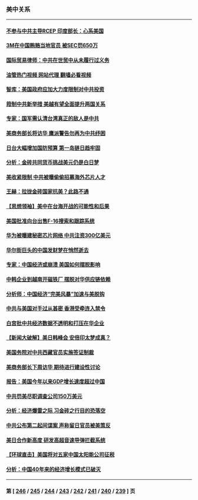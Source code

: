 ### 美中关系
---
#### [不参与中共主导RCEP 印度部长：心系美国](../../pages/nf1412576/n14061506.md?08270045) 
#### [3M在中国贿赂当地官员 被SEC罚650万](../../pages/nf1412576/n14061275.md?08270045) 
#### [国际贸易律师：中共在世贸中从未履行过义务](../../pages/nf1412576/n14060603.md?08270045) 
#### [油管热门视频 网站代理 翻墙必看视频](http://138.2.39.72:81/youtube.html?epic-marker?08270045)
#### [智库：美国政府应加大力度限制对中共投资](../../pages/nf1412576/n14057588.md?08270045) 
#### [箝制中共新举措 美越有望全面提升两国关系](../../pages/nf1412576/n14060840.md?08270045) 
#### [专家：国军需认清台湾真正的敌人是中共](../../pages/nf1412576/n14060184.md?08270045) 
#### [美商务部长将访华 鹰派警告勿再为中共纾困](../../pages/nf1412576/n14060716.md?08270045) 
#### [日台大幅增加国防预算 第一岛链日趋牢固](../../pages/nf1412576/n14060653.md?08270045) 
#### [分析：金砖共同货币挑战美元仍是白日梦](../../pages/nf1412576/n14060563.md?08270045) 
#### [美收紧限制 中共被曝偷偷招募海外芯片人才](../../pages/nf1412576/n14060258.md?08270045) 
#### [王赫：拉拢金砖国家抗美？此路不通](../../pages/nf1412576/n14059944.md?08270045) 
#### [【思想领袖】美中在台海开战的可能性和后果](../../pages/nf1412576/n14045671.md?08270045) 
#### [美国批准向台出售F-16搜索和跟踪系统](../../pages/nf1412576/n14059781.md?08270045) 
#### [华为被曝建秘密芯片网络 中共注资300亿美元](../../pages/nf1412576/n14059542.md?08270045) 
#### [华尔街巨头的中国发财梦在悄然逝去](../../pages/nf1412576/n14059247.md?08270045) 
#### [专家：中国经济或崩溃 美国如何摆脱影响](../../pages/nf1412576/n14059150.md?08270045) 
#### [中韩企业到越南开磁铁厂 摆脱对华供应链依赖](../../pages/nf1412576/n14059037.md?08270045) 
#### [分析师：中国经济“完美风暴”加速与美脱钩](../../pages/nf1412576/n14059065.md?08270045) 
#### [中共与美国对手过从甚密 香港受牵连入禁令](../../pages/nf1412576/n14058592.md?08270045) 
#### [白宫批中共经济数据不透明和打压在华企业](../../pages/nf1412576/n14059035.md?08270045) 
#### [【新闻大破解】美日韩峰会 安倍印太梦成真？](../../pages/nf1412576/n14058924.md?08270045) 
#### [美国务院对中共西藏官员实施签证制裁](../../pages/nf1412576/n14058961.md?08270045) 
#### [美商务部长下周访华 期待进行建设性讨论](../../pages/nf1412576/n14058858.md?08270045) 
#### [报告：美国今年以来GDP增长速度超过中国](../../pages/nf1412576/n14058394.md?08270045) 
#### [中共罚美尽职调查公司150万美元](../../pages/nf1412576/n14058343.md?08270045) 
#### [分析：经济爆雷之际 习金砖之行目的恐落空](../../pages/nf1412576/n14058227.md?08270045) 
#### [中共公布第二起间谍案 声称留日官员被美策反](../../pages/nf1412576/n14058134.md?08270045) 
#### [美日合作新高度 研发高超音速导弹拦截系统](../../pages/nf1412576/n14057962.md?08270045) 
#### [【环球直击】美国将对五家中国太阳能公司征税](../../pages/nf1412576/n14057080.md?08270045) 
#### [分析：中国40年来的经济增长模式已破灭](../../pages/nf1412576/n14057952.md?08270045) 

---
#### 第 [ [246](./246.md?08270045) / [245](./245.md?08270045) / [244](./244.md?08270045) / [243](./243.md?08270045) / [242](./242.md?08270045) / [241](./241.md?08270045) / [240](./240.md?08270045) / [239](./239.md?08270045) ] 页
